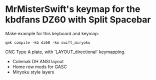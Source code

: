 # MrMisterSwift's keymap for the kbdfans DZ60 with Split Spacebar

Make example for this keyboard and keymap:

    qmk compile -kb dz60 -km swift_miryoku

CNC Type A plate, with 'LAYOUT_directional' keymapping.

* Colemak DH ANSI layout
* Home row mods for GASC
* Miryoku style layers

